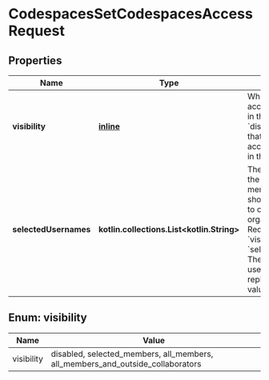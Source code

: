 
# CodespacesSetCodespacesAccessRequest

## Properties
Name | Type | Description | Notes
------------ | ------------- | ------------- | -------------
**visibility** | [**inline**](#Visibility) | Which users can access codespaces in the organization. &#x60;disabled&#x60; means that no users can access codespaces in the organization. | 
**selectedUsernames** | **kotlin.collections.List&lt;kotlin.String&gt;** | The usernames of the organization members who should have access to codespaces in the organization. Required when &#x60;visibility&#x60; is &#x60;selected_members&#x60;. The provided list of usernames will replace any existing value. |  [optional]


<a id="Visibility"></a>
## Enum: visibility
Name | Value
---- | -----
visibility | disabled, selected_members, all_members, all_members_and_outside_collaborators



